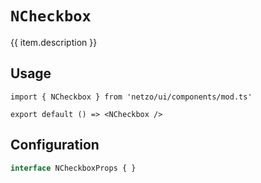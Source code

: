 <script setup>
import SectionDocsCards from '@theme/components/sections/SectionDocsCards.vue'
import en from '~/locales/en.js'
const item = en.components.find(({ uid }) => uid === 'checkbox')
</script>

<div class="mb-5 w-75px h-75px"  :class="item.icon" />

# `NCheckbox`

{{ item.description }}

## Usage

```tsx
import { NCheckbox } from 'netzo/ui/components/mod.ts'

export default () => <NCheckbox />
```

## Configuration

```ts
interface NCheckboxProps { }
```
